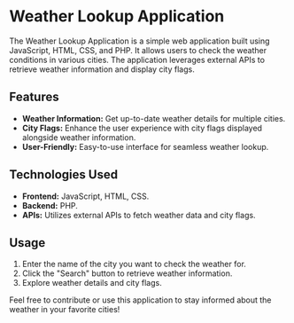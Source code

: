 # Weather Lookup Application

The Weather Lookup Application is a simple web application built using JavaScript, HTML, CSS, and PHP. It allows users to check the weather conditions in various cities. The application leverages external APIs to retrieve weather information and display city flags.

## Features
- **Weather Information:** Get up-to-date weather details for multiple cities.
- **City Flags:** Enhance the user experience with city flags displayed alongside weather information.
- **User-Friendly:** Easy-to-use interface for seamless weather lookup.

## Technologies Used
- **Frontend:** JavaScript, HTML, CSS.
- **Backend:** PHP.
- **APIs:** Utilizes external APIs to fetch weather data and city flags.

## Usage
1. Enter the name of the city you want to check the weather for.
2. Click the "Search" button to retrieve weather information.
3. Explore weather details and city flags.

Feel free to contribute or use this application to stay informed about the weather in your favorite cities!
